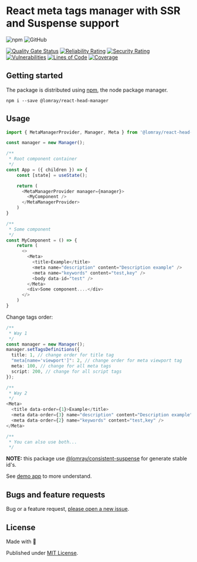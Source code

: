 # React meta tags manager with SSR and Suspense support

![npm](https://img.shields.io/npm/v/@lomray/react-head-manager)
![GitHub](https://img.shields.io/github/license/Lomray-Software/react-head-manager)

[![Quality Gate Status](https://sonarcloud.io/api/project_badges/measure?project=react-head-manager&metric=alert_status)](https://sonarcloud.io/summary/new_code?id=react-head-manager)
[![Reliability Rating](https://sonarcloud.io/api/project_badges/measure?project=react-head-manager&metric=reliability_rating)](https://sonarcloud.io/summary/new_code?id=react-head-manager)
[![Security Rating](https://sonarcloud.io/api/project_badges/measure?project=react-head-manager&metric=security_rating)](https://sonarcloud.io/summary/new_code?id=react-head-manager)
[![Vulnerabilities](https://sonarcloud.io/api/project_badges/measure?project=react-head-manager&metric=vulnerabilities)](https://sonarcloud.io/summary/new_code?id=react-head-manager)
[![Lines of Code](https://sonarcloud.io/api/project_badges/measure?project=react-head-manager&metric=ncloc)](https://sonarcloud.io/summary/new_code?id=react-head-manager)
[![Coverage](https://sonarcloud.io/api/project_badges/measure?project=react-head-manager&metric=coverage)](https://sonarcloud.io/summary/new_code?id=react-head-manager)

## Getting started

The package is distributed using [npm](https://www.npmjs.com/), the node package manager.

```
npm i --save @lomray/react-head-manager
```

## Usage
```typescript jsx
import { MetaManagerProvider, Manager, Meta } from '@lomray/react-head-manager';

const manager = new Manager();

/**
 * Root component container
 */
const App = ({ children }) => {
    const [state] = useState();

    return (
      <MetaManagerProvider manager={manager}>
        <MyComponent />
      </MetaManagerProvider>
    )
}

/**
 * Some component
 */
const MyComponent = () => {
    return (
      <>
        <Meta>
          <title>Example</title>
          <meta name="description" content="Description example" />
          <meta name="keywords" content="test,key" />
          <body data-id="test" />
        </Meta>
        <div>Some component....</div>
      </>
    )
}
```

Change tags order:
```typescript jsx
/**
 * Way 1
 */
const manager = new Manager();
manager.setTagsDefinitions({
  title: 1, // change order for title tag
  "meta[name='viewport']": 2, // change order for meta viewport tag
  meta: 100, // change for all meta tags
  script: 200, // change for all script tags
});

/**
 * Way 2
 */
<Meta>
  <title data-order={1}>Example</title>
  <meta data-order={3} name="description" content="Description example" />
  <meta data-order={2} name="keywords" content="test,key" />
</Meta>

/**
 * You can also use both...
 */
```

__NOTE:__ this package use [@lomray/consistent-suspense](https://github.com/Lomray-Software/consistent-suspense) for generate stable id's. 

See [demo app](https://github.com/Lomray-Software/vite-template) to more understand.

## Bugs and feature requests

Bug or a feature request, [please open a new issue](https://github.com/Lomray-Software/react-head-manager/issues/new).

## License
Made with 💚

Published under [MIT License](./LICENSE).
